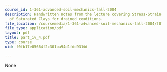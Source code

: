 ```yaml
---
course_id: 1-361-advanced-soil-mechanics-fall-2004
description: Handwritten notes from the lecture covering Stress-Strain-Strength Behavior
  of Saturated Clays for drained conditions.
file_location: /coursemedia/1-361-advanced-soil-mechanics-fall-2004/f0fb17e05664f2c301ba94d1fdd9316d_part_iv_4.pdf
file_type: application/pdf
layout: pdf
title: part_iv_4.pdf
type: course
uid: f0fb17e05664f2c301ba94d1fdd9316d

---
```

None